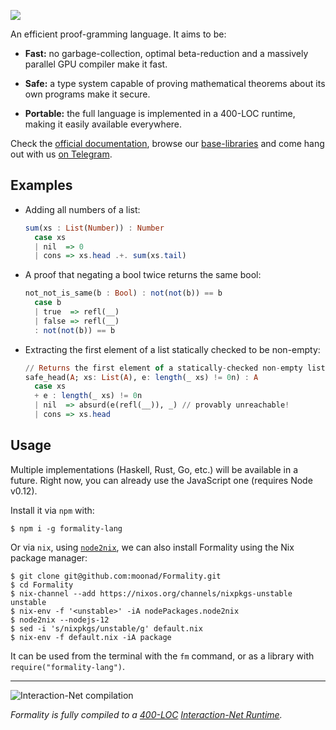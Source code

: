![](archive/images/formality-banner-white.png)

An efficient proof-gramming language. It aims to be:

- **Fast:** no garbage-collection, optimal beta-reduction and a massively parallel GPU compiler make it fast.

- **Safe:** a type system capable of proving mathematical theorems about its own programs make it secure.

- **Portable:** the full language is implemented in a 400-LOC runtime, making it easily available everywhere.

Check the [official documentation](DOCUMENTATION.md), browse our [base-libraries](https://github.com/moonad/Formality-Base) and come hang out with us [on Telegram](https://t.me/formality_lang).

## Examples

- Adding all numbers of a list:

    ```haskell
    sum(xs : List(Number)) : Number
      case xs
      | nil  => 0
      | cons => xs.head .+. sum(xs.tail)
    ```

- A proof that negating a bool twice returns the same bool:

    ```haskell
    not_not_is_same(b : Bool) : not(not(b)) == b
      case b
      | true  => refl(__)
      | false => refl(__)
      : not(not(b)) == b
    ```

- Extracting the first element of a list statically checked to be non-empty:

    ```haskell
    // Returns the first element of a statically-checked non-empty list
    safe_head(A; xs: List(A), e: length(_ xs) != 0n) : A
      case xs
      + e : length(_ xs) != 0n
      | nil  => absurd(e(refl(__)), _) // provably unreachable!
      | cons => xs.head
    ```

## Usage

Multiple implementations (Haskell, Rust, Go, etc.) will be available in a
future. Right now, you can already use the JavaScript one (requires Node v0.12).

Install it via `npm` with:

```
$ npm i -g formality-lang
```

Or via `nix`, using [`node2nix`](https://github.com/svanderburg/node2nix#installation), we can also install Formality using the Nix package manager:

```
$ git clone git@github.com:moonad/Formality.git
$ cd Formality
$ nix-channel --add https://nixos.org/channels/nixpkgs-unstable unstable
$ nix-env -f '<unstable>' -iA nodePackages.node2nix
$ node2nix --nodejs-12
$ sed -i 's/nixpkgs/unstable/g' default.nix
$ nix-env -f default.nix -iA package
```

It can be used from the terminal with the `fm` command, or as a library with `require("formality-lang")`.

---

![Interaction-Net compilation](archive/images/inet-simulation.gif)

*Formality is fully compiled to a [400-LOC](https://github.com/moonad/Formality/blob/master/src/fm-net.js) [Interaction-Net Runtime](http://docs.formality-lang.org/en/latest/runtime/Formality-Net.html).*
